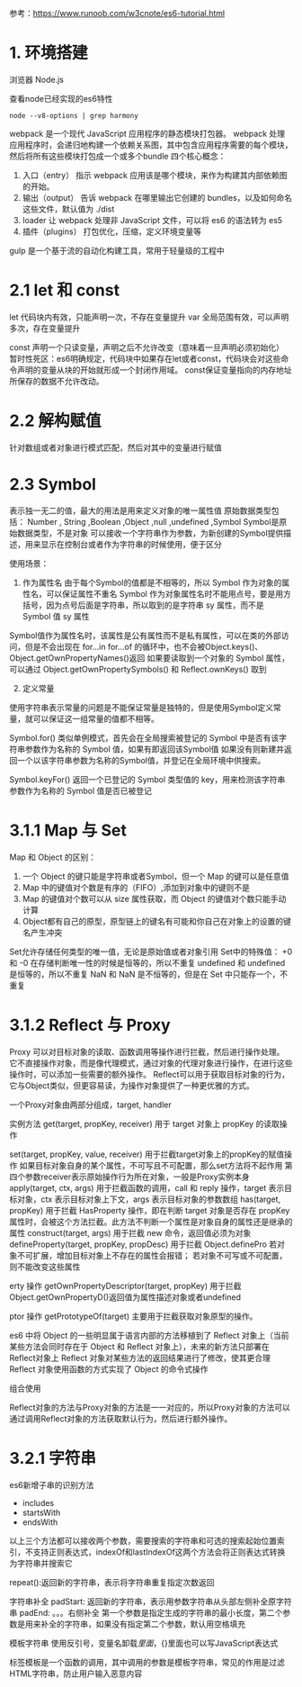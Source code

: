 参考：https://www.runoob.com/w3cnote/es6-tutorial.html

# 1. 环境搭建

浏览器
Node.js

查看node已经实现的es6特性
```shell
node --v8-options | grep harmony
```

webpack 是一个现代 JavaScript 应用程序的静态模块打包器。
webpack 处理应用程序时，会递归地构建一个依赖关系图，其中包含应用程序需要的每个模块，然后将所有这些模块打包成一个或多个bundle
四个核心概念：
1. 入口（entry）
    指示 webpack 应用该是哪个模块，来作为构建其内部依赖图的开始。
2. 输出（output）
    告诉 webpack 在哪里输出它创建的 bundles，以及如何命名这些文件，默认值为 ./dist
3. loader
    让 webpack 处理非 JavaScript 文件，可以将 es6 的语法转为 es5
4. 插件（plugins）
    打包优化，压缩，定义环境变量等

gulp 是一个基于流的自动化构建工具，常用于轻量级的工程中

# 2.1 let 和 const

let 代码块内有效，只能声明一次，不存在变量提升
var 全局范围有效，可以声明多次，存在变量提升

const 声明一个只读变量，声明之后不允许改变（意味着一旦声明必须初始化）
暂时性死区：es6明确规定，代码块中如果存在let或者const，代码块会对这些命令声明的变量从块的开始就形成一个封闭作用域。
const保证变量指向的内存地址所保存的数据不允许改动。

# 2.2 解构赋值

针对数组或者对象进行模式匹配，然后对其中的变量进行赋值

# 2.3 Symbol

表示独一无二的值，最大的用法是用来定义对象的唯一属性值
原始数据类型包括：
Number , String ,Boolean ,Object ,null ,undefined ,Symbol
Symbol是原始数据类型，不是对象
可以接收一个字符串作为参数，为新创建的Symbol提供描述，用来显示在控制台或者作为字符串的时候使用，便于区分

使用场景：
1. 作为属性名
由于每个Symbol的值都是不相等的，所以 Symbol 作为对象的属性名，可以保证属性不重名
Symbol 作为对象属性名时不能用点号，要是用方括号，因为点号后面是字符串，所以取到的是字符串 sy 属性，而不是 Symbol 值 sy 属性 

Symbol值作为属性名时，该属性是公有属性而不是私有属性，可以在类的外部访问，但是不会出现在 for...in   for...of 的循环中，也不会被Object.keys()、Object.getOwnPropertyNames()返回
如果要读取到一个对象的 Symbol 属性，可以通过 Object.getOwnPropertySymbols() 和 Reflect.ownKeys() 取到

2. 定义常量

使用字符串表示常量的问题是不能保证常量是独特的，但是使用Symbol定义常量，就可以保证这一组常量的值都不相等。

Symbol.for() 类似单例模式，首先会在全局搜索被登记的 Symbol 中是否有该字符串参数作为名称的 Symbol 值，如果有即返回该Symbol值
如果没有则新建并返回一个以该字符串参数为名称的Symbol值，并登记在全局环境中供搜索。

Symbol.keyFor() 返回一个已登记的 Symbol 类型值的 key，用来检测该字符串参数作为名称的 Symbol 值是否已被登记

# 3.1.1 Map 与 Set

Map 和 Object 的区别：
1. 一个 Object 的键只能是字符串或者Symbol，但一个 Map 的键可以是任意值
2. Map 中的键值对个数是有序的（FIFO）,添加到对象中的键则不是
3. Map 的键值对个数可以从 size 属性获取，而 Object 的键值对个数只能手动计算
4. Object都有自己的原型，原型链上的键名有可能和你自己在对象上的设置的键名产生冲突

Set允许存储任何类型的唯一值，无论是原始值或者对象引用
Set中的特殊值：
+0 和 -0 在存储判断唯一性的时候是恒等的，所以不重复
undefined 和 undefined是恒等的，所以不重复
NaN 和 NaN 是不恒等的，但是在 Set 中只能存一个，不重复

# 3.1.2 Reflect 与 Proxy

Proxy 可以对目标对象的读取、函数调用等操作进行拦截，然后进行操作处理。
它不直接操作对象，而是像代理模式，通过对象的代理对象进行操作，在进行这些操作时，可以添加一些需要的额外操作。
Reflect可以用于获取目标对象的行为，它与Object类似，但更容易读，为操作对象提供了一种更优雅的方式。

一个Proxy对象由两部分组成，target, handler

实例方法 get(target, propKey, receiver) 用于 target 对象上 propKey 的读取操作

set(target, propKey, value, receiver) 用于拦截target对象上的propKey的赋值操作
如果目标对象自身的某个属性，不可写且不可配置，那么set方法将不起作用
第四个参数receiver表示原始操作行为所在对象，一般是Proxy实例本身
apply(target, ctx, args) 用于拦截函数的调用，call 和 reply 操作，target 表示目标对象，ctx 表示目标对象上下文，args 表示目标对象的参数数组
has(target, propKey) 用于拦截 HasProperty 操作，即在判断 target 对象是否存在 propKey 属性时，会被这个方法拦截。此方法不判断一个属性是对象自身的属性还是继承的属性
construct(target, args) 用于拦截 new 命令，返回值必须为对象
defineProperty(target, propKey, propDesc) 用于拦截 Object.definePro 若对象不可扩展，增加目标对象上不存在的属性会报错；
若对象不可写或不可配置，则不能改变这些属性

erty 操作
getOwnPropertyDescriptor(target, propKey) 用于拦截 Object.getOwnPropertyD()返回值为属性描述对象或者undefined

ptor 操作
getPrototypeOf(target) 主要用于拦截获取对象原型的操作。

es6 中将 Object 的一些明显属于语言内部的方法移植到了 Reflect 对象上（当前某些方法会同时存在于 Object 和 Reflect 对象上），未来的新方法只部署在 Reflect对象上
Reflect 对象对某些方法的返回结果进行了修改，使其更合理
Reflect 对象使用函数的方式实现了 Object 的命令式操作

组合使用

Reflect对象的方法与Proxy对象的方法是一一对应的，所以Proxy对象的方法可以通过调用Reflect对象的方法获取默认行为，然后进行额外操作。

# 3.2.1 字符串
es6新增子串的识别方法
- includes
- startsWith
- endsWith

以上三个方法都可以接收两个参数，需要搜索的字符串和可选的搜索起始位置索引，不支持正则表达式，indexOf和lastIndexOf这两个方法会将正则表达式转换为字符串并搜索它

repeat():返回新的字符串，表示将字符串重复指定次数返回

字符串补全
padStart: 返回新的字符串，表示用参数字符串从头部左侧补全原字符串
padEnd: 。。。右侧补全
第一个参数是指定生成的字符串的最小长度，第二个参数是用来补全的字符串，如果没有指定第二个参数，默认用空格填充

模板字符串
使用反引号，变量名卸载${}里面，${}里面也可以写JavaScript表达式

标签模板是一个函数的调用，其中调用的参数是模板字符串，常见的作用是过滤HTML字符串，防止用户输入恶意内容


